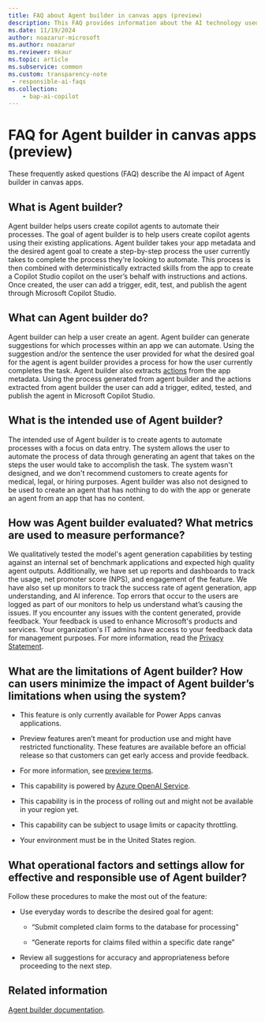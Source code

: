 ```yaml
---
title: FAQ about Agent builder in canvas apps (preview)
description: This FAQ provides information about the AI technology used in Agent builder with key considerations and details about how AI is used, how it was tested and evaluated, and any specific limitations.
ms.date: 11/19/2024
author: noazarur-microsoft
ms.author: noazarur
ms.reviewer: mkaur
ms.topic: article
ms.subservice: common
ms.custom: transparency-note
 - responsible-ai-faqs
ms.collection: 
    - bap-ai-copilot
---
```


# FAQ for Agent builder in canvas apps (preview)

These frequently asked questions (FAQ) describe the AI impact of Agent builder in canvas apps.

## What is Agent builder?  
Agent builder helps users create copilot agents to automate their processes. The goal of agent builder is to help users create copilot agents using their existing applications. Agent builder takes your app metadata and the desired agent goal to create a step-by-step process the user currently takes to complete the process they're looking to automate. This process is then combined with deterministically extracted skills from the app to create a Copilot Studio copilot on the user’s behalf with instructions and actions. Once created, the user can add a trigger, edit, test, and publish the agent through Microsoft Copilot Studio. 

## What can Agent builder do? 
Agent builder can help a user create an agent. Agent builder can generate suggestions for which processes within an app we can automate. Using the suggestion and/or the sentence the user provided for what the desired goal for the agent is agent builder provides a process for how the user currently completes the task. Agent builder also extracts [actions](/microsoft-copilot-studio/advanced-plugin-actions) from the app metadata. Using the process generated from agent builder and the actions extracted from agent builder the user can add a trigger, edited, tested, and publish the agent in Microsoft Copilot Studio.  

## What is the intended use of Agent builder?
The intended use of Agent builder is to create agents to automate processes with a focus on data entry. The system allows the user to automate the process of data through generating an agent that takes on the steps the user would take to accomplish the task. The system wasn't designed, and we don't recommend customers to create agents for medical, legal, or hiring purposes. Agent builder was also not designed to be used to create an agent that has nothing to do with the app or generate an agent from an app that has no content. 

## How was Agent builder evaluated? What metrics are used to measure performance?  
We qualitatively tested the model's agent generation capabilities by testing against an internal set of benchmark applications and expected high quality agent outputs. Additionally, we have set up reports and dashboards to track the usage, net promoter score (NPS), and engagement of the feature. We have also set up monitors to track the success rate of agent generation, app understanding, and AI inference. Top errors that occur to the users are logged as part of our monitors to help us understand what’s causing the issues. If you encounter any issues with the content generated, provide feedback. Your feedback is used to enhance Microsoft's products and services. Your organization's IT admins have access to your feedback data for management purposes. For more information, read the [Privacy Statement](https://www.microsoft.com/en-us/privacy/privacystatement).

## What are the limitations of Agent builder? How can users minimize the impact of Agent builder’s limitations when using the system?  
- This feature is only currently available for Power Apps canvas applications. 

- Preview features aren’t meant for production use and might have restricted functionality. These features are available before an official release so that customers can get early access and provide feedback. 

- For more information, see [preview terms](https://www.microsoft.com/en-us/business-applications/legal/supp-powerplatform-preview/). 

- This capability is powered by [Azure OpenAI Service](https://learn.microsoft.com/en-us/azure/ai-services/openai/overview). 

- This capability is in the process of rolling out and might not be available in your region yet. 

- This capability can be subject to usage limits or capacity throttling. 

- Your environment must be in the United States region. 

## What operational factors and settings allow for effective and responsible use of Agent builder? 

Follow these procedures to make the most out of the feature: 

- Use everyday words to describe the desired goal for agent: 

  - “Submit completed claim forms to the database for processing” 

  - “Generate reports for claims filed within a specific date range” 

- Review all suggestions for accuracy and appropriateness before proceeding to the next step.  

## Related information

[Agent builder documentation](https://go.microsoft.com/fwlink/?linkid=2292632).  


